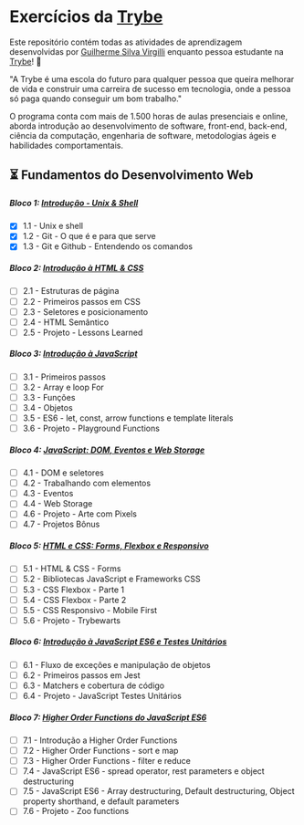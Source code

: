 # Exercícios da [Trybe](https://www.betrybe.com/)

Este repositório contém todas as atividades de aprendizagem desenvolvidas por [Guilherme Silva Virgilli](https://www.linkedin.com/in/gsvirgilli/) enquanto pessoa estudante na [Trybe](https://www.betrybe.com/)! :rocket:

"A Trybe é uma escola do futuro para qualquer pessoa que queira melhorar de vida e construir uma carreira de sucesso em tecnologia, onde a pessoa só paga quando conseguir um bom trabalho."

O programa conta com mais de 1.500 horas de aulas presenciais e online, aborda introdução ao desenvolvimento de software, front-end, back-end, ciência da computação, engenharia de software, metodologias ágeis e habilidades comportamentais.

## :hourglass_flowing_sand: Fundamentos do Desenvolvimento Web

##### Bloco 1: [Introdução - Unix & Shell](https://github.com/gsvirgilli/trybe-exercicios/tree/main/1%20-%20Fundamentos/1.%20Unix%2C%20Shell%20e%20Git)

- [x] 1.1 - Unix e shell
- [x] 1.2 - Git - O que é e para que serve
- [x] 1.3 - Git e Github - Entendendo os comandos

##### Bloco 2: [Introdução à HTML & CSS](https://github.com/gsvirgilli/trybe-exercicios/tree/main/1%20-%20Fundamentos/2.%20Introdu%C3%A7%C3%A3o%20%C3%A0%20HTML%20%26%20CSS)

- [ ] 2.1 - Estruturas de página
- [ ] 2.2 - Primeiros passos em CSS
- [ ] 2.3 - Seletores e posicionamento
- [ ] 2.4 - HTML Semântico
- [ ] 2.5 - Projeto - Lessons Learned

##### Bloco 3: [Introdução à JavaScript](https://github.com/gsvirgilli/trybe-exercicios/tree/main/1%20-%20Fundamentos/3.%20Introdu%C3%A7%C3%A3o%20%C3%A0%20JavaScript)

- [ ] 3.1 - Primeiros passos
- [ ] 3.2 - Array e loop For
- [ ] 3.3 - Funções
- [ ] 3.4 - Objetos
- [ ] 3.5 - ES6 - let, const, arrow functions e template literals
- [ ] 3.6 - Projeto - Playground Functions

##### Bloco 4: [JavaScript: DOM, Eventos e Web Storage](https://github.com/gsvirgilli/trybe-exercicios/tree/main/1%20-%20Fundamentos/4.%20JavaScript:%20DOM%2C%20Eventos%20e%20Web%20Storage)

- [ ] 4.1 - DOM e seletores
- [ ] 4.2 - Trabalhando com elementos
- [ ] 4.3 - Eventos
- [ ] 4.4 - Web Storage
- [ ] 4.6 - Projeto - Arte com Pixels
- [ ] 4.7 - Projetos Bônus

##### Bloco 5: [HTML e CSS: Forms, Flexbox e Responsivo](https://github.com/gsvirgilli/trybe-exercicios/tree/main/1%20-%20Fundamentos/5.%20HTML%20e%20CSS:%20Forms%2C%20Flexbox%20e%20Responsivo)

- [ ] 5.1 - HTML & CSS - Forms
- [ ] 5.2 - Bibliotecas JavaScript e Frameworks CSS
- [ ] 5.3 - CSS Flexbox - Parte 1
- [ ] 5.4 - CSS Flexbox - Parte 2
- [ ] 5.5 - CSS Responsivo - Mobile First
- [ ] 5.6 - Projeto - Trybewarts

##### Bloco 6: [Introdução à JavaScript ES6 e Testes Unitários](https://github.com/gsvirgilli/trybe-exercicios/tree/main/1%20-%20Fundamentos/6.%20Introdu%C3%A7%C3%A3o%20%C3%A0%20JavaScript%20ES6%20e%20Testes%20Unit%C3%A1rios)

- [ ] 6.1 - Fluxo de exceções e manipulação de objetos
- [ ] 6.2 - Primeiros passos em Jest
- [ ] 6.3 - Matchers e cobertura de código
- [ ] 6.4 - Projeto - JavaScript Testes Unitários

##### Bloco 7: [Higher Order Functions do JavaScript ES6](https://github.com/gsvirgilli/trybe-exercicios/tree/main/1%20-%20Fundamentos/7.%20Highter%20Order%20Functions%20do%20JavaScrip%20ES6)

- [ ] 7.1 - Introdução a Higher Order Functions
- [ ] 7.2 - Higher Order Functions - sort e map
- [ ] 7.3 - Higher Order Functions - filter e reduce
- [ ] 7.4 - JavaScript ES6 - spread operator, rest parameters e object destructuring
- [ ] 7.5 - JavaScript ES6 - Array destructuring, Default destructuring, Object property shorthand, e default parameters
- [ ] 7.6 - Projeto - Zoo functions